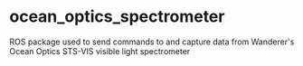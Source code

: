 # ocean_optics_spectrometer
ROS package used to send commands to and capture data from Wanderer's Ocean
Optics STS-VIS visible light spectrometer
